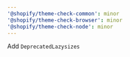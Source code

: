 ```yaml
---
'@shopify/theme-check-common': minor
'@shopify/theme-check-browser': minor
'@shopify/theme-check-node': minor
---
```


Add `DeprecatedLazysizes`

